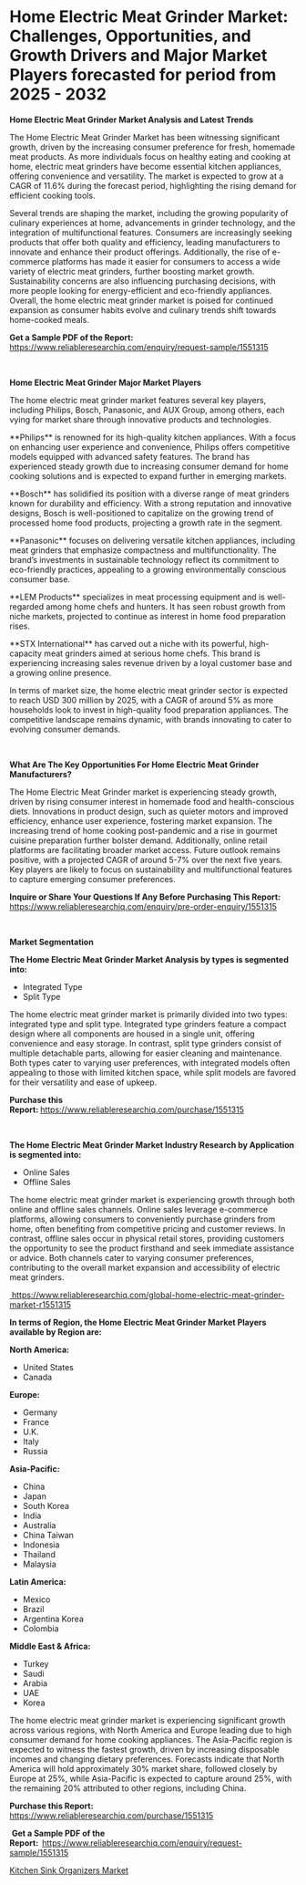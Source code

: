 <p><h1>Home Electric Meat Grinder Market: Challenges, Opportunities, and Growth Drivers and Major Market Players forecasted for period from 2025 - 2032</h1></p><p><strong>Home Electric Meat Grinder Market Analysis and Latest Trends</strong></p>
<p><p>The Home Electric Meat Grinder Market has been witnessing significant growth, driven by the increasing consumer preference for fresh, homemade meat products. As more individuals focus on healthy eating and cooking at home, electric meat grinders have become essential kitchen appliances, offering convenience and versatility. The market is expected to grow at a CAGR of 11.6% during the forecast period, highlighting the rising demand for efficient cooking tools.</p><p>Several trends are shaping the market, including the growing popularity of culinary experiences at home, advancements in grinder technology, and the integration of multifunctional features. Consumers are increasingly seeking products that offer both quality and efficiency, leading manufacturers to innovate and enhance their product offerings. Additionally, the rise of e-commerce platforms has made it easier for consumers to access a wide variety of electric meat grinders, further boosting market growth. Sustainability concerns are also influencing purchasing decisions, with more people looking for energy-efficient and eco-friendly appliances. Overall, the home electric meat grinder market is poised for continued expansion as consumer habits evolve and culinary trends shift towards home-cooked meals.</p></p>
<p><strong>Get a Sample PDF of the Report:&nbsp;</strong> <a href="https://www.reliableresearchiq.com/enquiry/request-sample/1551315?utm_campaign=2117&utm_medium=2&utm_source=Github&utm_content=ia&utm_term=06022025&utm_id=home-electric-meat-grinder">https://www.reliableresearchiq.com/enquiry/request-sample/1551315</a></p>
<p>&nbsp;</p>
<p><strong>Home Electric Meat Grinder Major Market Players</strong></p>
<p><p>The home electric meat grinder market features several key players, including Philips, Bosch, Panasonic, and AUX Group, among others, each vying for market share through innovative products and technologies.</p><p>**Philips** is renowned for its high-quality kitchen appliances. With a focus on enhancing user experience and convenience, Philips offers competitive models equipped with advanced safety features. The brand has experienced steady growth due to increasing consumer demand for home cooking solutions and is expected to expand further in emerging markets.</p><p>**Bosch** has solidified its position with a diverse range of meat grinders known for durability and efficiency. With a strong reputation and innovative designs, Bosch is well-positioned to capitalize on the growing trend of processed home food products, projecting a growth rate in the segment.</p><p>**Panasonic** focuses on delivering versatile kitchen appliances, including meat grinders that emphasize compactness and multifunctionality. The brand’s investments in sustainable technology reflect its commitment to eco-friendly practices, appealing to a growing environmentally conscious consumer base.</p><p>**LEM Products** specializes in meat processing equipment and is well-regarded among home chefs and hunters. It has seen robust growth from niche markets, projected to continue as interest in home food preparation rises.</p><p>**STX International** has carved out a niche with its powerful, high-capacity meat grinders aimed at serious home chefs. This brand is experiencing increasing sales revenue driven by a loyal customer base and a growing online presence.</p><p>In terms of market size, the home electric meat grinder sector is expected to reach USD 300 million by 2025, with a CAGR of around 5% as more households look to invest in high-quality food preparation appliances. The competitive landscape remains dynamic, with brands innovating to cater to evolving consumer demands.</p></p>
<p>&nbsp;</p>
<p><strong>What Are The Key Opportunities For Home Electric Meat Grinder Manufacturers?</strong></p>
<p><p>The Home Electric Meat Grinder market is experiencing steady growth, driven by rising consumer interest in homemade food and health-conscious diets. Innovations in product design, such as quieter motors and improved efficiency, enhance user experience, fostering market expansion. The increasing trend of home cooking post-pandemic and a rise in gourmet cuisine preparation further bolster demand. Additionally, online retail platforms are facilitating broader market access. Future outlook remains positive, with a projected CAGR of around 5-7% over the next five years. Key players are likely to focus on sustainability and multifunctional features to capture emerging consumer preferences.</p></p>
<p><strong>Inquire or Share Your Questions If Any Before Purchasing This Report:</strong> <a href="https://www.reliableresearchiq.com/enquiry/pre-order-enquiry/1551315?utm_campaign=2117&utm_medium=2&utm_source=Github&utm_content=ia&utm_term=06022025&utm_id=home-electric-meat-grinder">https://www.reliableresearchiq.com/enquiry/pre-order-enquiry/1551315</a></p>
<p>&nbsp;</p>
<p><strong>Market Segmentation</strong></p>
<p><strong>The Home Electric Meat Grinder Market Analysis by types is segmented into:</strong></p>
<p><ul><li>Integrated Type</li><li>Split Type</li></ul></p>
<p><p>The home electric meat grinder market is primarily divided into two types: integrated type and split type. Integrated type grinders feature a compact design where all components are housed in a single unit, offering convenience and easy storage. In contrast, split type grinders consist of multiple detachable parts, allowing for easier cleaning and maintenance. Both types cater to varying user preferences, with integrated models often appealing to those with limited kitchen space, while split models are favored for their versatility and ease of upkeep.</p></p>
<p><strong>Purchase this Report:&nbsp;</strong><a href="https://www.reliableresearchiq.com/purchase/1551315?utm_campaign=2117&utm_medium=2&utm_source=Github&utm_content=ia&utm_term=06022025&utm_id=home-electric-meat-grinder">https://www.reliableresearchiq.com/purchase/1551315</a></p>
<p>&nbsp;</p>
<p><strong>The Home Electric Meat Grinder Market Industry Research by Application is segmented into:</strong></p>
<p><ul><li>Online Sales</li><li>Offline Sales</li></ul></p>
<p><p>The home electric meat grinder market is experiencing growth through both online and offline sales channels. Online sales leverage e-commerce platforms, allowing consumers to conveniently purchase grinders from home, often benefiting from competitive pricing and customer reviews. In contrast, offline sales occur in physical retail stores, providing customers the opportunity to see the product firsthand and seek immediate assistance or advice. Both channels cater to varying consumer preferences, contributing to the overall market expansion and accessibility of electric meat grinders.</p></p>
<p><a href="https://www.reliableresearchiq.com/global-home-electric-meat-grinder-market-r1551315?utm_campaign=2117&utm_medium=2&utm_source=Github&utm_content=ia&utm_term=06022025&utm_id=home-electric-meat-grinder">&nbsp;https://www.reliableresearchiq.com/global-home-electric-meat-grinder-market-r1551315</a></p>
<p><strong>In terms of Region, the Home Electric Meat Grinder Market Players available by Region are:</strong></p>
<p>
    <p> <strong> North America: </strong>
        <ul>
            <li>United States</li>
            <li>Canada</li>
        </ul>
        </p> 
    <p> <strong> Europe: </strong>
        <ul>
            <li>Germany</li>
            <li>France</li>
            <li>U.K.</li>
            <li>Italy</li>
            <li>Russia</li>
        </ul>
        </p> 
    <p> <strong> Asia-Pacific: </strong>
        <ul>
            <li>China</li>
            <li>Japan</li>
            <li>South Korea</li>
            <li>India</li>
            <li>Australia</li>
            <li>China Taiwan</li>
            <li>Indonesia</li>
            <li>Thailand</li>
            <li>Malaysia</li>
        </ul>
        </p> 
    <p> <strong> Latin America: </strong>
        <ul>
            <li>Mexico</li>
            <li>Brazil</li>
            <li>Argentina Korea</li>
            <li>Colombia</li>
        </ul>
        </p> 
    <p> <strong> Middle East & Africa: </strong>
        <ul>
            <li>Turkey</li>
            <li>Saudi</li>
            <li>Arabia</li>
            <li>UAE</li>
            <li>Korea</li>
        </ul>
    </p>
    </p>
<p><p>The home electric meat grinder market is experiencing significant growth across various regions, with North America and Europe leading due to high consumer demand for home cooking appliances. The Asia-Pacific region is expected to witness the fastest growth, driven by increasing disposable incomes and changing dietary preferences. Forecasts indicate that North America will hold approximately 30% market share, followed closely by Europe at 25%, while Asia-Pacific is expected to capture around 25%, with the remaining 20% attributed to other regions, including China.</p></p>
<p><strong>Purchase this Report: </strong><a href="https://www.reliableresearchiq.com/purchase/1551315?utm_campaign=2117&utm_medium=2&utm_source=Github&utm_content=ia&utm_term=06022025&utm_id=home-electric-meat-grinder">https://www.reliableresearchiq.com/purchase/1551315</a></p>
<p>&nbsp;<strong>Get a Sample PDF of the Report:&nbsp;&nbsp;</strong><a href="https://www.reliableresearchiq.com/enquiry/request-sample/1551315?utm_campaign=2117&utm_medium=2&utm_source=Github&utm_content=ia&utm_term=06022025&utm_id=home-electric-meat-grinder">https://www.reliableresearchiq.com/enquiry/request-sample/1551315</a></p>
<p><strong></strong></p>
<p><p><a href="https://github.com/DixieGrimes/Market-Research-Report-List-1/blob/main/kitchen-sink-organizers-market.md?utm_campaign=2117&utm_medium=2&utm_source=Github&utm_content=ia&utm_term=06022025&utm_id=home-electric-meat-grinder">Kitchen Sink Organizers Market</a></p></p>